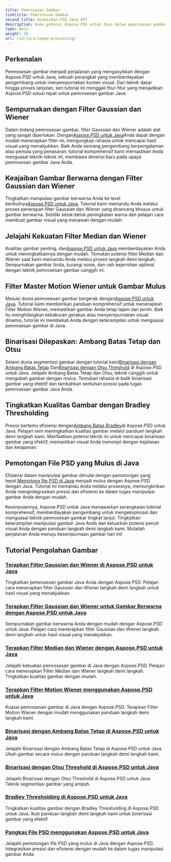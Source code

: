 ```yaml
---
title: Pemrosesan Gambar
linktitle: Pemrosesan Gambar
second_title: Asumsikan.PSD Java API
description: Buka potensi Aspose.PSD untuk Java dalam pemrosesan gambar. Pelajari cara menerapkan filter Gaussian, Wiener, Median, dan Motion Wiener langkah demi langkah.
type: docs
weight: 20
url: /id/java/image-processing/
---
```

## Perkenalan

Pemrosesan gambar menjadi perjalanan yang mengasyikkan dengan Aspose.PSD untuk Java, sebuah perangkat yang memberdayakan pengembang untuk menyempurnakan konten visual. Dari teknik dasar hingga proses lanjutan, seri tutorial ini menggali fitur-fitur yang menjadikan Aspose.PSD solusi tepat untuk pemrosesan gambar Java.

## Sempurnakan dengan Filter Gaussian dan Wiener

 Dalam bidang pemrosesan gambar, filter Gaussian dan Wiener adalah alat yang sangat diperlukan. Dengan[Aspose.PSD untuk Java](./apply-gaussian-wiener-filters/)Anda dapat dengan mudah menerapkan filter ini, mengungkap rahasia untuk mencapai hasil visual yang menakjubkan. Baik Anda seorang pengembang berpengalaman atau pemula yang penasaran, tutorial komprehensif kami memastikan Anda menguasai teknik-teknik ini, membawa dimensi baru pada upaya pemrosesan gambar Java Anda.

## Keajaiban Gambar Berwarna dengan Filter Gaussian dan Wiener

 Tingkatkan manipulasi gambar berwarna Anda ke level berikutnya[Aspose.PSD untuk Java](./apply-gaussian-wiener-filters-color-image/). Tutorial kami memandu Anda melalui proses penerapan filter Gaussian dan Wiener yang dirancang khusus untuk gambar berwarna. Selidiki seluk-beluk peningkatan warna dan pelajari cara membuat gambar visual yang menawan dengan mudah.

## Jelajahi Kekuatan Filter Median dan Wiener

 Kualitas gambar penting, dan[Aspose.PSD untuk Java](./apply-median-wiener-filters/) memberdayakan Anda untuk meningkatkannya dengan mudah. Temukan potensi filter Median dan Wiener saat kami memandu Anda melalui proses langkah demi langkah. Sempurnakan gambar Anda, kurangi noise, dan raih kejernihan optimal dengan teknik pemrosesan gambar canggih ini.

## Filter Master Motion Wiener untuk Gambar Mulus

 Masuki dunia pemrosesan gambar bergerak dengan[Aspose.PSD untuk Java](./apply-motion-wiener-filters/). Tutorial kami memberikan panduan komprehensif untuk menerapkan Filter Motion Wiener, memastikan gambar Anda tetap tajam dan jernih. Baik itu menghilangkan kekaburan gerakan atau menyempurnakan visual dinamis, tutorial ini membekali Anda dengan keterampilan untuk menguasai pemrosesan gambar di Java.

## Binarisasi Dilepaskan: Ambang Batas Tetap dan Otsu

 Selami dunia segmentasi gambar dengan tutorial kami[Binarisasi dengan Ambang Batas Tetap](./binarization-fixed-threshold/) Dan[Binarisasi dengan Otsu Threshold](./binarization-otsu-threshold/) di Aspose.PSD untuk Java. Jelajahi Ambang Batas Tetap dan Otsu, teknik canggih untuk mengubah gambar dengan mulus. Temukan rahasia di balik binarisasi gambar yang efektif dan tambahkan sentuhan presisi pada tugas pemrosesan gambar Java Anda.

## Tingkatkan Kualitas Gambar dengan Bradley Thresholding

 Presisi bertemu efisiensi dengan[Ambang Batas Bradley](./bradley-thresholding/)di Aspose.PSD untuk Java. Pelajari seni meningkatkan kualitas gambar melalui panduan langkah demi langkah kami. Manfaatkan potensi teknik ini untuk mencapai binarisasi gambar yang efektif, memastikan visual Anda menonjol dengan kejelasan dan ketajaman.

## Pemotongan File PSD yang Mulus di Java

 Efisiensi dalam manipulasi gambar dimulai dengan pemotongan yang tepat.[Memotong file PSD di Java](./crop-psd-file/) menjadi mulus dengan Aspose.PSD dengan Java. Tutorial ini memandu Anda melalui prosesnya, memungkinkan Anda mengintegrasikan presisi dan efisiensi ke dalam tugas manipulasi gambar Anda dengan mudah.

Kesimpulannya, Aspose.PSD untuk Java menawarkan serangkaian tutorial komprehensif, memberdayakan pengembang untuk mengeksplorasi dan menguasai teknik pemrosesan gambar tingkat lanjut. Tingkatkan keterampilan manipulasi gambar Java Anda dan keluarkan potensi penuh visual Anda dengan panduan langkah demi langkah kami. Mulailah perjalanan Anda menuju kesempurnaan gambar hari ini!
## Tutorial Pengolahan Gambar
### [Terapkan Filter Gaussian dan Wiener di Aspose.PSD untuk Java](./apply-gaussian-wiener-filters/)
Tingkatkan pemrosesan gambar Java Anda dengan Aspose.PSD. Pelajari cara menerapkan filter Gaussian dan Wiener langkah demi langkah untuk hasil visual yang menakjubkan.
### [Terapkan Filter Gaussian dan Wiener untuk Gambar Berwarna dengan Aspose.PSD untuk Java](./apply-gaussian-wiener-filters-color-image/)
Sempurnakan gambar berwarna Anda dengan mudah dengan Aspose.PSD untuk Java. Pelajari cara menerapkan filter Gaussian dan Wiener langkah demi langkah untuk hasil visual yang menakjubkan.
### [Terapkan Filter Median dan Wiener dengan Aspose.PSD untuk Java](./apply-median-wiener-filters/)
Jelajahi kekuatan pemrosesan gambar di Java dengan Aspose.PSD. Pelajari cara menerapkan Filter Median dan Wiener langkah demi langkah. Tingkatkan kualitas gambar dengan mudah.
### [Terapkan Filter Motion Wiener menggunakan Aspose.PSD untuk Java](./apply-motion-wiener-filters/)
Kuasai pemrosesan gambar di Java dengan Aspose.PSD. Terapkan Filter Motion Wiener dengan mudah menggunakan panduan langkah demi langkah kami.
### [Binarisasi dengan Ambang Batas Tetap di Aspose.PSD untuk Java](./binarization-fixed-threshold/)
Jelajahi Binarisasi dengan Ambang Batas Tetap di Aspose.PSD untuk Java. Ubah gambar secara mulus dengan panduan langkah demi langkah kami.
### [Binarisasi dengan Otsu Threshold di Aspose.PSD untuk Java](./binarization-otsu-threshold/)
Jelajahi Binarisasi dengan Otsu Threshold di Aspose.PSD untuk Java. Teknik segmentasi gambar yang ampuh.
### [Bradley Thresholding di Aspose.PSD untuk Java](./bradley-thresholding/)
Tingkatkan kualitas gambar dengan Bradley Thresholding di Aspose.PSD untuk Java. Ikuti panduan langkah demi langkah kami untuk binerisasi gambar yang efektif.
### [Pangkas File PSD menggunakan Aspose.PSD untuk Java](./crop-psd-file/)
Jelajahi pemotongan file PSD yang mulus di Java dengan Aspose.PSD. Integrasikan presisi dan efisiensi dengan mudah ke dalam tugas manipulasi gambar Anda.